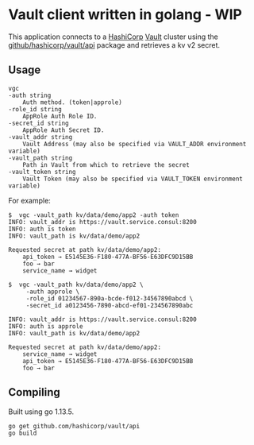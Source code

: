 # Vault client written in golang - WIP

This application connects to a [HashiCorp](https://hashicorp.com) [Vault](https://vaultproject.io) cluster using the [github/hashicorp/vault/api](https://godoc.org/github.com/hashicorp/vault/api) package and retrieves a kv v2 secret.

## Usage

```
vgc
-auth string
    Auth method. (token|approle)
-role_id string
    AppRole Auth Role ID.
-secret_id string
    AppRole Auth Secret ID.
-vault_addr string
    Vault Address (may also be specified via VAULT_ADDR environment variable)
-vault_path string
    Path in Vault from which to retrieve the secret
-vault_token string
    Vault Token (may also be specified via VAULT_TOKEN environment variable)

```

For example:

```
$  vgc -vault_path kv/data/demo/app2 -auth token
INFO: vault_addr is https://vault.service.consul:8200
INFO: auth is token
INFO: vault_path is kv/data/demo/app2

Requested secret at path kv/data/demo/app2:
	api_token → E5145E36-F180-477A-BF56-E63DFC9D15BB
	foo → bar
	service_name → widget
```

```
$  vgc -vault_path kv/data/demo/app2 \
     -auth approle \
     -role_id 01234567-890a-bcde-f012-34567890abcd \
     -secret_id a0123456-7890-abcd-ef01-234567890abc

INFO: vault_addr is https://vault.service.consul:8200
INFO: auth is approle
INFO: vault_path is kv/data/demo/app2

Requested secret at path kv/data/demo/app2:
	service_name → widget
	api_token → E5145E36-F180-477A-BF56-E63DFC9D15BB
	foo → bar
```

## Compiling

Built using go 1.13.5.

```
go get github.com/hashicorp/vault/api
go build
```
